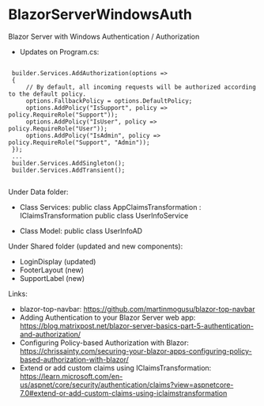 # BlazorServerWindowsAuth

Blazor Server with Windows Authentication / Authorization

- Updates on Program.cs:
<code>
 builder.Services.AddAuthorization(options =>
 {
     // By default, all incoming requests will be authorized according to the default policy.
     options.FallbackPolicy = options.DefaultPolicy;
     options.AddPolicy("IsSupport", policy => policy.RequireRole("Support"));
     options.AddPolicy("IsUser", policy => policy.RequireRole("User"));
     options.AddPolicy("IsAdmin", policy => policy.RequireRole("Support", "Admin"));
 });
 ...
 builder.Services.AddSingleton<UserInfoService>();
 builder.Services.AddTransient<IClaimsTransformation, AppClaimsTransformation>();

</code>

Under Data folder:
- Class Services:
public class AppClaimsTransformation : IClaimsTransformation
public class UserInfoService

- Class Model:
public class UserInfoAD

Under Shared folder (updated and new components): 
- LoginDisplay (updated)
- FooterLayout (new)
- SupportLabel (new)

Links:
- blazor-top-navbar:
  https://github.com/martinmogusu/blazor-top-navbar
- Adding Authentication to your Blazor Server web app:
  https://blog.matrixpost.net/blazor-server-basics-part-5-authentication-and-authorization/
- Configuring Policy-based Authorization with Blazor:
  https://chrissainty.com/securing-your-blazor-apps-configuring-policy-based-authorization-with-blazor/
- Extend or add custom claims using IClaimsTransformation:
  https://learn.microsoft.com/en-us/aspnet/core/security/authentication/claims?view=aspnetcore-7.0#extend-or-add-custom-claims-using-iclaimstransformation
